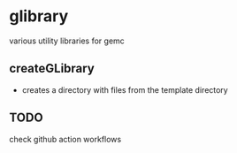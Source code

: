 # glibrary

various utility libraries for gemc

## createGLibrary

 - creates a directory with files from the template directory


## TODO

check github action workflows



